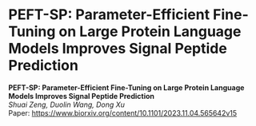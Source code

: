 # PEFT-SP: Parameter-Efficient Fine-Tuning on Large Protein Language Models Improves Signal Peptide Prediction

**PEFT-SP: Parameter-Efficient Fine-Tuning on Large Protein Language Models Improves Signal Peptide Prediction** <br>
*Shuai Zeng, Duolin Wang, Dong Xu* <br>
Paper: https://www.biorxiv.org/content/10.1101/2023.11.04.565642v15 <br>


